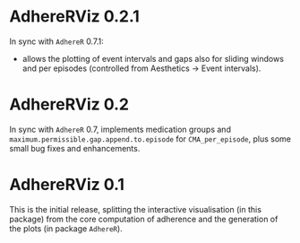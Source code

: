 # AdhereRViz 0.2.1

In sync with `AdhereR` 0.7.1:

- allows the plotting of event intervals and gaps also for sliding windows and per episodes (controlled from Aesthetics -> Event intervals).


# AdhereRViz 0.2

In sync with `AdhereR` 0.7, implements medication groups and `maximum.permissible.gap.append.to.episode` for `CMA_per_episode`, plus some small bug fixes and enhancements.


# AdhereRViz 0.1

This is the initial release, splitting the interactive visualisation (in this package) from the core computation of adherence and the generation of the plots (in package `AdhereR`).


